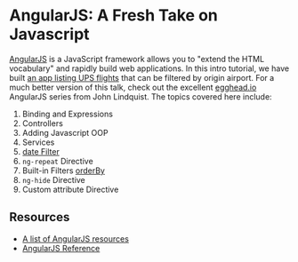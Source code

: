 # AngularJS: A Fresh Take on Javascript
[AngularJS](http://angularjs.org) is a JavaScript framework allows you to "extend the HTML vocabulary" and rapidly build web applications. In this intro tutorial, we have built [an app listing UPS flights](http://troyharvey.github.io/angularjs-intro/) that can be filtered by origin airport. For a much better version of this talk, check out the excellent [egghead.io](http://www.youtube.com/playlist?list=PLP6DbQBkn9ymGQh2qpk9ImLHdSH5T7yw7) AngularJS series from John Lindquist. The topics covered here include:

1. Binding and Expressions
2. Controllers
3. Adding Javascript OOP
4. Services
5. [date Filter](http://docs.angularjs.org/api/ng.filter:date)
6. `ng-repeat` Directive
7. Built-in Filters [orderBy](http://docs.angularjs.org/api/ng.filter:orderBy)
8. `ng-hide` Directive
9. Custom attribute Directive

## Resources

* [A list of AngularJS resources](https://github.com/jmcunningham/AngularJS-Learning)
* [AngularJS Reference](http://docs.angularjs.org/api/)